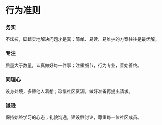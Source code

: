 # 行为准则

### 务实

不炫技，脚踏实地解决问题才是真；简单、易读、易维护的方案往往是最优解。

### 专注

质量大于数量，认真做好每一件事；注重细节，行为专业，善始善终。

### 同理心

设身处境，多替他人着想；珍惜社区资源，做好准备再提出请求。

### 谦逊

保持始终学习的心态；礼貌沟通，建设性讨论，尊重每一位社区成员。
